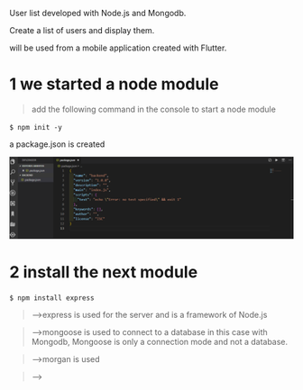 
User list developed with Node.js and Mongodb.
 
Create a list of users and display them.

will be used from a mobile application created with Flutter.



# 1 we started a node module


>add the following command in the console to start a node module

`$ npm init -y`


a package.json is created


![](/IMG/json.png)


# 2 install the next module


`$ npm install express`


>-->express is used for the server and is a framework of Node.js



>-->mongoose is used to connect to a database in this case with Mongodb, Mongoose is only a connection mode and not a database. 



>-->morgan is used

>--> 







